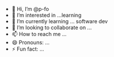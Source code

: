 - 👋 Hi, I’m @p-fo
- 👀 I’m interested in ...learning
- 🌱 I’m currently learning ... software dev
- 💞️ I’m looking to collaborate on ...
- 📫 How to reach me ...
- 😄 Pronouns: ...
- ⚡ Fun fact: ...

<!---
p-fo/p-fo is a ✨ special ✨ repository because its `README.md` (this file) appears on your GitHub profile.
You can click the Preview link to take a look at your changes.
--->
